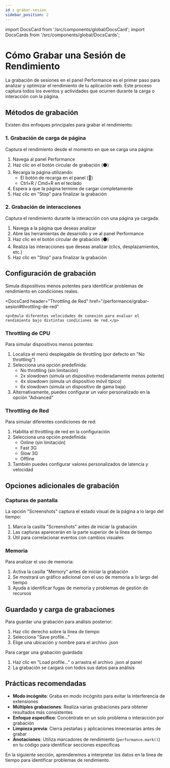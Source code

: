 ```yaml
---
id : grabar-sesion
sidebar_position: 2
---
```


import DocsCard from '/src/components/global/DocsCard';
import DocsCards from '/src/components/global/DocsCards';

# Cómo Grabar una Sesión de Rendimiento

La grabación de sesiones en el panel Performance es el primer paso para analizar y optimizar el rendimiento de tu aplicación web. Este proceso captura todos los eventos y actividades que ocurren durante la carga o interacción con la página.

## Métodos de grabación

Existen dos enfoques principales para grabar el rendimiento:

### 1. Grabación de carga de página

Captura el rendimiento desde el momento en que se carga una página:

1. Navega al panel Performance
2. Haz clic en el botón circular de grabación (⚫)
3. Recarga la página utilizando:
   - El botón de recarga en el panel (🔄)
   - Ctrl+R / Cmd+R en el teclado
4. Espera a que la página termine de cargar completamente
5. Haz clic en "Stop" para finalizar la grabación

### 2. Grabación de interacciones

Captura el rendimiento durante la interacción con una página ya cargada:

1. Navega a la página que deseas analizar
2. Abre las herramientas de desarrollo y ve al panel Performance
3. Haz clic en el botón circular de grabación (⚫)
4. Realiza las interacciones que deseas analizar (clics, desplazamientos, etc.)
5. Haz clic en "Stop" para finalizar la grabación

## Configuración de grabación

<DocsCards>
  <DocsCard
    header="Throttling de CPU"
    href="/performance/grabar-sesion#throttling-de-cpu"
  >
    <p>Simula dispositivos menos potentes para identificar problemas de rendimiento en condiciones reales.</p>
  </DocsCard>
  
  <DocsCard
    header="Throttling de Red"
    href="/performance/grabar-sesion#throttling-de-red"
  >
    <p>Emula diferentes velocidades de conexión para evaluar el rendimiento bajo distintas condiciones de red.</p>
  </DocsCard>
</DocsCards>

### Throttling de CPU

Para simular dispositivos menos potentes:

1. Localiza el menú desplegable de throttling (por defecto en "No throttling")
2. Selecciona una opción predefinida:
   - No throttling (sin limitación)
   - 2x slowdown (simula un dispositivo moderadamente menos potente)
   - 4x slowdown (simula un dispositivo móvil típico)
   - 6x slowdown (simula un dispositivo de gama baja)
3. Alternativamente, puedes configurar un valor personalizado en la opción "Advanced"

### Throttling de Red

Para simular diferentes condiciones de red:

1. Habilita el throttling de red en la configuración
2. Selecciona una opción predefinida:
   - Online (sin limitación)
   - Fast 3G
   - Slow 3G
   - Offline
3. También puedes configurar valores personalizados de latencia y velocidad

## Opciones adicionales de grabación

### Capturas de pantalla

La opción "Screenshots" captura el estado visual de la página a lo largo del tiempo:

1. Marca la casilla "Screenshots" antes de iniciar la grabación
2. Las capturas aparecerán en la parte superior de la línea de tiempo
3. Útil para correlacionar eventos con cambios visuales

### Memoria

Para analizar el uso de memoria:

1. Activa la casilla "Memory" antes de iniciar la grabación
2. Se mostrará un gráfico adicional con el uso de memoria a lo largo del tiempo
3. Ayuda a identificar fugas de memoria y problemas de gestión de recursos

## Guardado y carga de grabaciones

Para guardar una grabación para análisis posterior:

1. Haz clic derecho sobre la línea de tiempo
2. Selecciona "Save profile..."
3. Elige una ubicación y nombre para el archivo .json

Para cargar una grabación guardada:

1. Haz clic en "Load profile..." o arrastra el archivo .json al panel
2. La grabación se cargará con todos sus datos para análisis

## Prácticas recomendadas

- **Modo incógnito**: Graba en modo incógnito para evitar la interferencia de extensiones
- **Múltiples grabaciones**: Realiza varias grabaciones para obtener resultados más consistentes
- **Enfoque específico**: Concéntrate en un solo problema o interacción por grabación
- **Limpieza previa**: Cierra pestañas y aplicaciones innecesarias antes de grabar
- **Anotaciones**: Utiliza marcadores de rendimiento (`performance.mark()`) en tu código para identificar secciones específicas

En la siguiente sección, aprenderemos a interpretar los datos en la línea de tiempo para identificar problemas de rendimiento.
